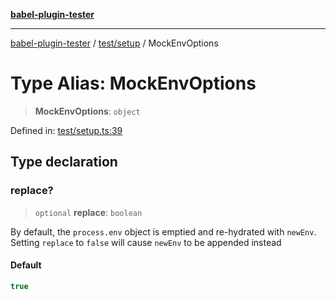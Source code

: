 [**babel-plugin-tester**](../../../README.md)

***

[babel-plugin-tester](../../../README.md) / [test/setup](../README.md) / MockEnvOptions

# Type Alias: MockEnvOptions

> **MockEnvOptions**: `object`

Defined in: [test/setup.ts:39](https://github.com/babel-utils/babel-plugin-tester/blob/fc3d21b0d5e00d8cddad4db323f3724c672066fd/test/setup.ts#L39)

## Type declaration

### replace?

> `optional` **replace**: `boolean`

By default, the `process.env` object is emptied and re-hydrated with
`newEnv`. Setting `replace` to `false` will cause `newEnv` to be appended
instead

#### Default

```ts
true
```

